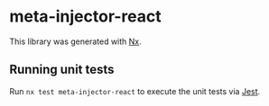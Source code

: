 # meta-injector-react

This library was generated with [Nx](https://nx.dev).

## Running unit tests

Run `nx test meta-injector-react` to execute the unit tests via [Jest](https://jestjs.io).
